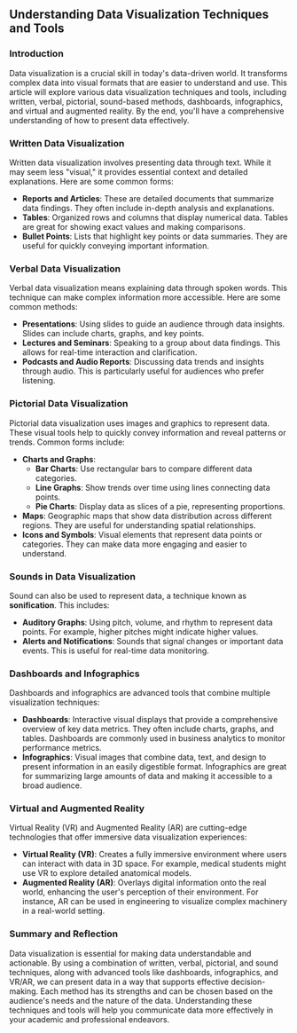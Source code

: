 ## Understanding Data Visualization Techniques and Tools

### Introduction
Data visualization is a crucial skill in today's data-driven world. It transforms complex data into visual formats that are easier to understand and use. This article will explore various data visualization techniques and tools, including written, verbal, pictorial, sound-based methods, dashboards, infographics, and virtual and augmented reality. By the end, you'll have a comprehensive understanding of how to present data effectively.

### Written Data Visualization
Written data visualization involves presenting data through text. While it may seem less "visual," it provides essential context and detailed explanations. Here are some common forms:

- **Reports and Articles**: These are detailed documents that summarize data findings. They often include in-depth analysis and explanations.
- **Tables**: Organized rows and columns that display numerical data. Tables are great for showing exact values and making comparisons.
- **Bullet Points**: Lists that highlight key points or data summaries. They are useful for quickly conveying important information.

### Verbal Data Visualization
Verbal data visualization means explaining data through spoken words. This technique can make complex information more accessible. Here are some common methods:

- **Presentations**: Using slides to guide an audience through data insights. Slides can include charts, graphs, and key points.
- **Lectures and Seminars**: Speaking to a group about data findings. This allows for real-time interaction and clarification.
- **Podcasts and Audio Reports**: Discussing data trends and insights through audio. This is particularly useful for audiences who prefer listening.

### Pictorial Data Visualization
Pictorial data visualization uses images and graphics to represent data. These visual tools help to quickly convey information and reveal patterns or trends. Common forms include:

- **Charts and Graphs**: 
  - **Bar Charts**: Use rectangular bars to compare different data categories.
  - **Line Graphs**: Show trends over time using lines connecting data points.
  - **Pie Charts**: Display data as slices of a pie, representing proportions.
- **Maps**: Geographic maps that show data distribution across different regions. They are useful for understanding spatial relationships.
- **Icons and Symbols**: Visual elements that represent data points or categories. They can make data more engaging and easier to understand.

### Sounds in Data Visualization
Sound can also be used to represent data, a technique known as **sonification**. This includes:

- **Auditory Graphs**: Using pitch, volume, and rhythm to represent data points. For example, higher pitches might indicate higher values.
- **Alerts and Notifications**: Sounds that signal changes or important data events. This is useful for real-time data monitoring.

### Dashboards and Infographics
Dashboards and infographics are advanced tools that combine multiple visualization techniques:

- **Dashboards**: Interactive visual displays that provide a comprehensive overview of key data metrics. They often include charts, graphs, and tables. Dashboards are commonly used in business analytics to monitor performance metrics.
- **Infographics**: Visual images that combine data, text, and design to present information in an easily digestible format. Infographics are great for summarizing large amounts of data and making it accessible to a broad audience.

### Virtual and Augmented Reality
Virtual Reality (VR) and Augmented Reality (AR) are cutting-edge technologies that offer immersive data visualization experiences:

- **Virtual Reality (VR)**: Creates a fully immersive environment where users can interact with data in 3D space. For example, medical students might use VR to explore detailed anatomical models.
- **Augmented Reality (AR)**: Overlays digital information onto the real world, enhancing the user's perception of their environment. For instance, AR can be used in engineering to visualize complex machinery in a real-world setting.

### Summary and Reflection
Data visualization is essential for making data understandable and actionable. By using a combination of written, verbal, pictorial, and sound techniques, along with advanced tools like dashboards, infographics, and VR/AR, we can present data in a way that supports effective decision-making. Each method has its strengths and can be chosen based on the audience's needs and the nature of the data. Understanding these techniques and tools will help you communicate data more effectively in your academic and professional endeavors.